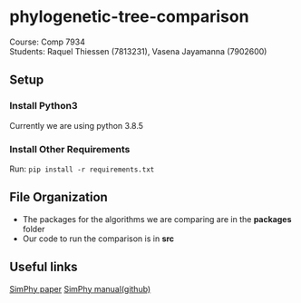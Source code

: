 # phylogenetic-tree-comparison
Course: Comp 7934   
Students: Raquel Thiessen (7813231), Vasena Jayamanna (7902600)

## Setup
### Install Python3
Currently we are using python 3.8.5

### Install Other Requirements
Run: `pip install -r requirements.txt`

## File Organization
- The packages for the algorithms we are comparing are in the **packages** folder
- Our code to run the comparison is in **src**

## Useful links
[SimPhy paper](https://pubmed.ncbi.nlm.nih.gov/26526427/)
[SimPhy manual(github)](https://github.com/adamallo/SimPhy/wiki/Manual)
